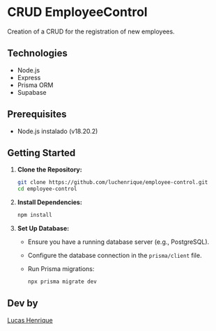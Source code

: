 # CRUD EmployeeControl

Creation of a CRUD for the registration of new employees.

## Technologies
- Node.js
- Express
- Prisma ORM
- Supabase

## Prerequisites
- Node.js instalado (v18.20.2)

## Getting Started

1. **Clone the Repository:**

   ```bash
   git clone https://github.com/luchenrique/employee-control.git
   cd employee-control
   ```

2. **Install Dependencies:**

   ```bash
   npm install
   ```

3. **Set Up Database:**

   - Ensure you have a running database server (e.g., PostgreSQL).
   - Configure the database connection in the `prisma/client` file.
   - Run Prisma migrations:

     ```bash
     npx prisma migrate dev
     ```

## Dev by 
[Lucas Henrique](https://github.com/luchenrique)